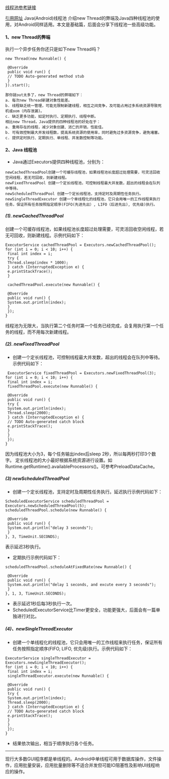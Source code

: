 [线程池参考链接](http://www.trinea.cn/)

[引用网址](http://www.trinea.cn/)
Java(Android)线程池
介绍new Thread的弊端及Java四种线程池的使用，对Android同样适用。本文是基础篇，后面会分享下线程池一些高级功能。
#### 1、new Thread的弊端
执行一个异步任务你还只是如下new Thread吗？
```
new Thread(new Runnable() {

 @Override
 public void run() {
 // TODO Auto-generated method stub
 }
}).start();
```
```
那你就out太多了，new Thread的弊端如下：
a. 每次new Thread新建对象性能差。
b. 线程缺乏统一管理，可能无限制新建线程，相互之间竞争，及可能占用过多系统资源导致死机或oom（内存泄漏)。
c. 缺乏更多功能，如定时执行、定期执行、线程中断。
相比new Thread，Java提供的四种线程池的好处在于：
a. 重用存在的线程，减少对象创建、消亡的开销，性能佳。
b. 可有效控制最大并发线程数，提高系统资源的使用率，同时避免过多资源竞争，避免堵塞。
c. 提供定时执行、定期执行、单线程、并发数控制等功能。
```
#### 2、Java 线程池
- Java通过Executors提供四种线程池，分别为：
```
newCachedThreadPool创建一个可缓存线程池，如果线程池长度超过处理需要，可灵活回收空闲线程，若无可回收，则新建线程。
newFixedThreadPool 创建一个定长线程池，可控制线程最大并发数，超出的线程会在队列中等待。
newScheduledThreadPool 创建一个定长线程池，支持定时及周期性任务执行。
newSingleThreadExecutor 创建一个单线程化的线程池，它只会用唯一的工作线程来执行任务，保证所有任务按照指定顺序(FIFO(先进先出）, LIFO（后进先出), 优先级)执行。
```
##### (1). newCachedThreadPool
创建一个可缓存线程池，如果线程池长度超过处理需要，可灵活回收空闲线程，若无可回收，则新建线程。示例代码如下：
```
ExecutorService cachedThreadPool = Executors.newCachedThreadPool();
for (int i = 0; i < 10; i++) {
 final int index = i;
 try {
 Thread.sleep(index * 1000);
 } catch (InterruptedException e) {
 e.printStackTrace();
 }

 cachedThreadPool.execute(new Runnable() {

 @Override
 public void run() {
 System.out.println(index);
 }
 });
}
```
线程池为无限大，当执行第二个任务时第一个任务已经完成，会复用执行第一个任务的线程，而不用每次新建线程。

##### (2). newFixedThreadPool
- 创建一个定长线程池，可控制线程最大并发数，超出的线程会在队列中等待。示例代码如下：
```
 ExecutorService fixedThreadPool = Executors.newFixedThreadPool(3);
for (int i = 0; i < 10; i++) {
 final int index = i;
 fixedThreadPool.execute(new Runnable() {

 @Override
 public void run() {
 try {
 System.out.println(index);
 Thread.sleep(2000);
 } catch (InterruptedException e) {
 // TODO Auto-generated catch block
 e.printStackTrace();
 }
 }
 });
}
```
因为线程池大小为3，每个任务输出index后sleep 2秒，所以每两秒打印3个数字。
定长线程池的大小最好根据系统资源进行设置。如Runtime.getRuntime().availableProcessors()。可参考PreloadDataCache。

##### (3) newScheduledThreadPool
- 创建一个定长线程池，支持定时及周期性任务执行。延迟执行示例代码如下：
```
ScheduledExecutorService scheduledThreadPool = Executors.newScheduledThreadPool(5);
scheduledThreadPool.schedule(new Runnable() {

 @Override
 public void run() {
 System.out.println("delay 3 seconds");
 }
}, 3, TimeUnit.SECONDS);
```
表示延迟3秒执行。

- 定期执行示例代码如下：
```
scheduledThreadPool.scheduleAtFixedRate(new Runnable() {

 @Override
 public void run() {
 System.out.println("delay 1 seconds, and excute every 3 seconds");
 }
}, 1, 3, TimeUnit.SECONDS);
```
- 表示延迟1秒后每3秒执行一次。
- ScheduledExecutorService比Timer更安全，功能更强大，后面会有一篇单独进行对比。

##### (4)、newSingleThreadExecutor
- 创建一个单线程化的线程池，它只会用唯一的工作线程来执行任务，保证所有任务按照指定顺序(FIFO, LIFO, 优先级)执行。示例代码如下：
```
ExecutorService singleThreadExecutor = Executors.newSingleThreadExecutor();
for (int i = 0; i < 10; i++) {
 final int index = i;
 singleThreadExecutor.execute(new Runnable() {

 @Override
 public void run() {
 try {
 System.out.println(index);
 Thread.sleep(2000);
 } catch (InterruptedException e) {
 // TODO Auto-generated catch block
 e.printStackTrace();
 }
 }
 });
}
```
- 结果依次输出，相当于顺序执行各个任务。
---
现行大多数GUI程序都是单线程的。Android中单线程可用于数据库操作，文件操作，应用批量安装，应用批量删除等不适合并发但可能IO阻塞性及影响UI线程响应的操作。